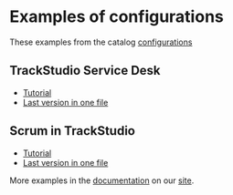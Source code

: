 # Examples of configurations

These examples from the catalog [configurations](https://github.com/winzard/ts-customize/tree/master/configurations)

## TrackStudio Service Desk

* [Tutorial](http://www.trackstudio.ru/itil.html)
* [Last version in one file](https://github.com/downloads/winzard/ts-customize/itsm-1.2.zip)

## Scrum in TrackStudio

* [Tutorial](http://www.trackstudio.ru/scrum.html)
* [Last version in one file](https://github.com/downloads/winzard/ts-customize/scrum-1.0.zip)


More examples in the [documentation](http://www.trackstudio.ru/documentation.html) on our [site](http://www.trackstudio.ru).